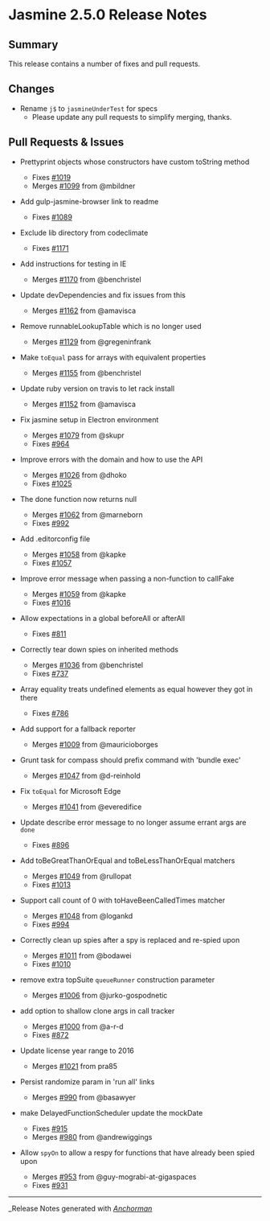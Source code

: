 # Jasmine 2.5.0 Release Notes 

## Summary

This release contains a number of fixes and pull requests.

## Changes

* Rename `j$` to `jasmineUnderTest` for specs
    - Please update any pull requests to simplify merging, thanks.

## Pull Requests & Issues

* Prettyprint objects whose constructors have custom toString method
  - Fixes [#1019](https://github.com/jasmine/jasmine/issues/1019)
  - Merges [#1099](https://github.com/jasmine/jasmine/issues/1099) from @mbildner

* Add gulp-jasmine-browser link to readme
  - Fixes [#1089](https://github.com/jasmine/jasmine/issues/1089)

* Exclude lib directory from codeclimate
  - Fixes [#1171](https://github.com/jasmine/jasmine/issues/1171)

* Add instructions for testing in IE
  - Merges [#1170](https://github.com/jasmine/jasmine/issues/1170) from @benchristel

* Update devDependencies and fix issues from this
  - Merges [#1162](https://github.com/jasmine/jasmine/issues/1162) from @amavisca

* Remove runnableLookupTable which is no longer used
  - Merges [#1129](https://github.com/jasmine/jasmine/issues/1129) from @gregeninfrank

* Make `toEqual` pass for arrays with equivalent properties
  - Merges [#1155](https://github.com/jasmine/jasmine/issues/1155) from @benchristel

* Update ruby version on travis to let rack install
  - Merges [#1152](https://github.com/jasmine/jasmine/issues/1152) from @amavisca

* Fix jasmine setup in Electron environment
  - Merges [#1079](https://github.com/jasmine/jasmine/issues/1079) from @skupr
  - Fixes [#964](https://github.com/jasmine/jasmine/issues/964)

* Improve errors with the domain and how to use the API
  - Merges [#1026](https://github.com/jasmine/jasmine/issues/1026) from @dhoko
  - Fixes [#1025](https://github.com/jasmine/jasmine/issues/1025)

* The done function now returns null
  - Merges [#1062](https://github.com/jasmine/jasmine/issues/1062) from @marneborn
  - Fixes [#992](https://github.com/jasmine/jasmine/issues/992)

* Add .editorconfig file
  - Merges [#1058](https://github.com/jasmine/jasmine/issues/1058) from @kapke
  - Fixes [#1057](https://github.com/jasmine/jasmine/issues/1057)

* Improve error message when passing a non-function to callFake
  - Merges [#1059](https://github.com/jasmine/jasmine/issues/1059) from @kapke
  - Fixes [#1016](https://github.com/jasmine/jasmine/issues/1016)

* Allow expectations in a global beforeAll or afterAll
  - Fixes [#811](https://github.com/jasmine/jasmine/issues/811)

* Correctly tear down spies on inherited methods
  - Merges [#1036](https://github.com/jasmine/jasmine/issues/1036) from @benchristel
  - Fixes [#737](https://github.com/jasmine/jasmine/issues/737)

* Array equality treats undefined elements as equal however they got in there
  - Fixes [#786](https://github.com/jasmine/jasmine/issues/786)

* Add support for a fallback reporter
  - Merges [#1009](https://github.com/jasmine/jasmine/issues/1009) from @mauricioborges

* Grunt task for compass should prefix command with 'bundle exec'
  - Merges [#1047](https://github.com/jasmine/jasmine/issues/1047) from @d-reinhold

* Fix `toEqual` for Microsoft Edge
  - Merges [#1041](https://github.com/jasmine/jasmine/issues/1041) from @everedifice

* Update describe error message to no longer assume errant args are `done`
  - Fixes [#896](https://github.com/jasmine/jasmine/issues/896)

* Add toBeGreatThanOrEqual and toBeLessThanOrEqual matchers
  - Merges [#1049](https://github.com/jasmine/jasmine/issues/1049) from @rullopat
  - Fixes [#1013](https://github.com/jasmine/jasmine/issues/1013)

* Support call count of 0 with toHaveBeenCalledTimes matcher
  - Merges [#1048](https://github.com/jasmine/jasmine/issues/1048) from @logankd
  - Fixes [#994](https://github.com/jasmine/jasmine/issues/994)

* Correctly clean up spies after a spy is replaced and re-spied upon
  - Merges [#1011](https://github.com/jasmine/jasmine/issues/1011) from @bodawei
  - Fixes [#1010](https://github.com/jasmine/jasmine/issues/1010)

* remove extra topSuite `queueRunner` construction parameter
  - Merges [#1006](https://github.com/jasmine/jasmine/issues/1006) from @jurko-gospodnetic

* add option to shallow clone args in call tracker
  - Merges [#1000](https://github.com/jasmine/jasmine/issues/1000) from @a-r-d
  - Fixes [#872](https://github.com/jasmine/jasmine/issues/872)

* Update license year range to 2016
    - Merges [#1021](https://github.com/jasmine/jasmine/issues/1021) from pra85

* Persist randomize param in 'run all' links
    - Merges [#990](https://github.com/jasmine/jasmine/issues/990) from @basawyer

* make DelayedFunctionScheduler update the mockDate
    - Fixes [#915](https://github.com/jasmine/jasmine/issues/915)
    - Merges [#980](https://github.com/jasmine/jasmine/issues/980) from @andrewiggings

* Allow `spyOn` to allow a respy for functions that have already been spied upon
  - Merges [#953](https://github.com/jasmine/jasmine/issues/953) from @guy-mograbi-at-gigaspaces
  - Fixes [#931](https://github.com/jasmine/jasmine/issues/931)

------

_Release Notes generated with _[Anchorman](http://github.com/infews/anchorman)_
